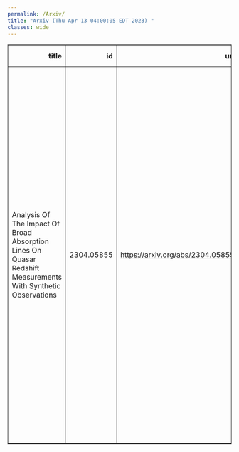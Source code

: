 ```yaml
---
permalink: /Arxiv/
title: "Arxiv (Thu Apr 13 04:00:05 EDT 2023) "
classes: wide
---
```

<table border="1" class="dataframe">
  <thead>
    <tr style="text-align: right;">
      <th>title</th>
      <th>id</th>
      <th>url</th>
      <th>authors</th>
      <th>Local Authors</th>
    </tr>
  </thead>
  <tbody>
    <tr>
      <td>Analysis Of The Impact Of Broad Absorption Lines On Quasar Redshift   Measurements With Synthetic Observations</td>
      <td>2304.05855</td>
      <td><a href="https://arxiv.org/abs/2304.05855" target="_blank">https://arxiv.org/abs/2304.05855</a></td>
      <td>Luz Ángela García, Paul Martini, Alma X. Gonzalez-Morales, Andreu Font-Ribera, Hiram K. Herrera-Alcantar, Jessica Nicole Aguilar, Steve Ahlen, David Brooks, Axel De La Macorra, Peter Doel, Jaime E. Forero-Romero, Julien Guy, Theodore Kisner, Martin Landriau, Ramon Miquel, John Moustakas, Jundan Nie, Claire Poppett, Gregory Tarlé, Zhimin Zhou</td>
      <td>Paul Martini</td>
    </tr>
  </tbody>
</table>